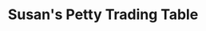 ---
title: "Susan's Petty Trading Table"
url: /kailahun/susans-petty-trading-table/
shop: Baustoffe
---